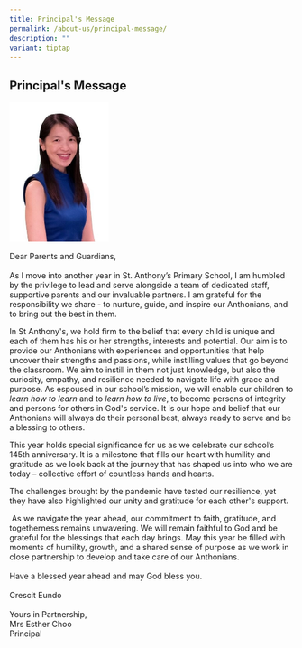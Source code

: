 ```yaml
---
title: Principal's Message
permalink: /about-us/principal-message/
description: ""
variant: tiptap
---
```

<h2>Principal's Message</h2><p></p><div class="isomer-image-wrapper"><img style="width: 35%;" height="auto" width="100%" alt="Mrs Esther Choo" src="/images/About Us/rsz_esther_choo_white_bg_wp.jpg"></div><p>Dear Parents and Guardians,<br><br>As I move into another year in St. Anthony’s Primary School, I am humbled by the privilege to lead and serve alongside a team of dedicated staff, supportive parents and our invaluable partners. I am grateful for the responsibility we share - to nurture, guide, and inspire our Anthonians, and to bring out the best in them.</p><p>In St Anthony's, we hold firm to the belief that every child is unique and each of them has his or her strengths, interests and potential. Our aim is to provide our Anthonians with experiences and opportunities that help uncover their strengths and passions, while instilling values that go beyond the classroom. We aim to instill in them not just knowledge, but also the curiosity, empathy, and resilience needed to navigate life with grace and purpose. As espoused in our school’s mission, we will enable our children to <em>learn how to learn</em> and to <em>learn how to live</em>, to become persons of integrity and persons for others in God's service. It is our hope and belief that our Anthonians will always do their personal best, always ready to serve and be a blessing to others.<br></p><p>This year holds special significance for us as we celebrate our school’s 145th anniversary. It is a milestone that fills our heart with humility and gratitude as we look back at the journey that has shaped us into who we are today – collective effort of countless hands and hearts.</p><p>The challenges brought by the pandemic have tested our resilience, yet they have also highlighted our unity and gratitude for each other's support.</p><p>&nbsp;As we navigate the year ahead, our commitment to faith, gratitude, and togetherness remains unwavering. We will remain faithful to God and be grateful for the blessings that each day brings. May this year be filled with moments of humility, growth, and a shared sense of purpose as we work in close partnership to develop and take care of our Anthonians. <br><br>Have a blessed year ahead and may God bless you. <br><br>Crescit Eundo<br><br>Yours in Partnership,<br>Mrs Esther Choo<br>Principal</p>